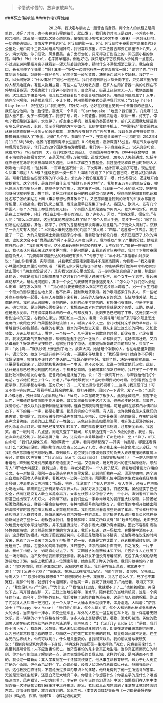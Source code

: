 > 珍惜该珍惜的，放弃该放弃的。

###死亡海岸线
####作者/辉姑娘

						2012年，我决定与朋友去一趟普吉岛度假。两个女人的旅程总是简单的，对好了时间，也不去在意行程的细节，就出发了。我们去的时间正是四月，不冷也不热，阳光刚好。这会是一段放松又舒心的旅程，坐在街边小店吃着1000THB（泰铢）一只的龙虾时，一切也的确如此。事情发生在抵达Phi Phi岛的那一天。Phi Phi岛位于泰国普吉岛东南约20公里处，是由两个主要岛屿组成的姐妹岛，我很喜欢那里，每次去普吉都要在那里待上几天，人少，海水清澈，沙子细软，风景极美。由于出行匆忙，只来得及订到岛上的一间五层小楼的旅馆，叫Phi Phi Hotel，名字简单粗暴，倒也好记。我只是对于它没有私人沙滩有一点意见，不过进到房间里推开窗子就看到一望无际碧蓝的海水，顿时什么不满都烟消云散了。我站在窗口，长长地伸了个懒腰：“啊！真美——”好友一边收拾行李一边笑着白我一眼：“词穷了你。”正打算回她几句嘴，就听到一阵长长的，如同汽笛一般的声音，凄厉地在城市上空响起。我吓了一跳，回头问好友：“什么情况？”她也一脸茫然。我们俩跑到阳台上探头向下望，只见城市里所有的人都开始狂奔，有些人拖着皮箱，有些人在飞快地收衣服，还有人在用扩音器一类的东西在不停地喊着泰语。大概也就十几分钟不到的时间，目之所及，街道上已经空无一人。我俩面面相觑，决定还是下楼去问问。刚走到二楼就看到个泰国当地的服务员，用英语问他发生了什么事，他完全不解释，只是拦着我们，不让下楼，并用蹩脚的泰式英语冲我们大吼：“Stay here！ Stay here！（待在这儿）”我们无奈，只好又上楼，恰好在楼道里见到一个来度假的法国人，我们拉住他问，他一脸惊恐，蹦出来一个单词：“Earthquake！”地震？我们傻了。几级啊？法国人也不答，兔子一样跑走了。我想了想，说，上网查查。刚说完这话，眼前一黑，灯灭了。停电？我们跑到卫生间，水也停了。好友拿出手机，她是用的泰国当地卡，前几天还跟我炫耀话费有多么便宜来着，此刻，显示信号的地方空空如也。此刻在我的手机上，“中国移动”那微弱的三格信号简直就是一根伟大的救命稻草——我真的没有替它打广告的意思。我以龟速点开搜索网页，颤颤巍巍地输入了“泰国、地震”几个字。页面抖了一下，搜索结果出来了——北京时间 2012年4月11日16时38分，北苏门答腊西海岸发生里氏 8.9级地震，震源深度33公里。印尼气象与地球物理局官员表示，他们已向28个国家发布海啸警报。我们俩一下子瘫坐在床上。说来真的巧合，就在来Phi Phi岛的前一天，我们吃饭时还谈起上一次泰国海啸的事情。2004年我曾写过一篇关于海啸的长篇报告文学，正是因为印尼8.9级地震，造成大海啸，30多万人失踪遇难，包括李连杰也是在马尔代夫被海啸殃及遇险，回来后才成立了壹基金。我甚至还记得自己当时特别大大咧咧地一挥手说：“这种事，一百年也遇不到一次，下次海啸，估计百年之后了可是，现在是怎么回事？印尼！8.9级？连级数都一模一样？！海啸？没跑了？如果在普吉岛，还可以往内陆奔逃，可我们此刻在四面环海的PP小岛上。怎么办？我们相互看了一眼，什么都没说，迅速地开始收拾背包。这个时候，是真的明白什么叫“钱财乃身外之物”了。我那套五万多元的单反设备，被迅速地从背包里扯出来，随随便便扔在床上，再不看它一眼。我翻出一个小小的防水袋，把护照和身份证塞到里面，想了想，又把工作资料备份的移动硬盘也塞进去，很悲凉地把同事的电话和姓名写了张纸条贴在上面（事后想想也真算敬业了）。又把房间里能找到的所有的矿泉水都塞进背包里，开始逃命。我们先爬上楼顶，发现这里早已聚集了许多人，泰国人、欧洲人，还有几个中国人，每个人的脸上都是慌乱和无措。一个泰国人显然是酒店的负责人，在大声地安抚，称这是在上次海啸中，Phi Phi岛上唯一幸存的酒店，救了许多人，所以，“留在这里，很安全。”有人问：“那么上次海啸，这里的其他房屋怎么样了呢？”那个人伸出手去，向楼下一指：“除了我们所在的这座楼，其他，都平了。所有的房屋都是那次海啸以后重建的。”于是众人沉默了。沉默了一会儿又有人提问：“上次海水漫到这座楼的几层？”那人说：“四层。”这座楼一共五层，我打量了一下它，大约只是混凝土勉强搭起来的小楼，连钢筋估计都没几根，尤其还经历了上次的海啸，谁知这次会不会“骨质疏松”啊？于是众人再度沉默了。我与好友产生了严重的分歧。她指着窗外的山说：“我们就去那里，这小楼看起来摇摇欲坠的样子，太不保险了。”那是一座很高的山，我也承认它看起来比这座楼更可靠。但是问题是，山看着近实际离得远，我问了下那位泰国酒店负责人：“距离海啸可能到达的时间还有多久？”他想了想：“半小时。”我指着山对朋友说：“这山你看着近，实际很远，并且我们想要走到那里并不是直线距离，你看看——”我又指着小城里面那些曲里拐弯的街道：“需要走多少冤枉路也不清楚，你能确保我们在海啸来临之前到达山顶吗？”朋友也没话说了。其实我说这话心里也没底，万一到时海浪真的毁了这楼，那此刻说的话，不就是给我们自掘坟墓吗？这时有几个中国人过来打招呼，三个女生一个男生，看起来年纪都不大。确认是同胞后，其中一个女生的表情简直就像遇见亲人：“怎么办？我们怎么会这么倒霉！现在怎么办啊 ？！”我心说我要是知道怎么办就不在这楼顶上蹲着了。另一个女生抱着一个硕大的游泳圈坐在地上哭，也不出声，就默默地流眼泪。她的眼泪感染了许多人，有一些老外也开始抱在一起哭，有些人开始跪下来祈祷，还有的人站在天台的旁边，怔怔地往外望，脸上都是绝望。我也没心思聊天，奇怪的是，此刻的心里空落落的，有恐惧也有伤感，但是哭不出来。确切地说，是连哭的心思都没有了。我想原来面对死亡的时候就是这个感受，无助，绝望，但是无从发泄，只觉得浑身软绵绵的一点力气都没有了。此刻天色已经暗了下来，这是我第一次看到这样的天空，在我的左手边，残阳如血——是的，我第一次觉得用“如血”来形容夕阳是无比准确的，晚霞在夕阳的周围黏稠地流淌下来，糊满了半个天空，像儿时姥姥亲手做的草莓酱，带着触目惊心的甜腻感。在我的右手边，巨大的闪电划过天空，我从未见过这么长的闪电，又如此频繁，从天上劈到地上，雪亮，一个接一个，几乎没有一刻歇息的时候，却没有雨，也没有雷声。我被这离奇的天象所震惊，却懒得抬起手去拍一张照片，命都快没了，这场面再壮观，又拍给谁看呢？好友终于没按捺住，给家里打去了电话。结果她妈听她说完目前的状况，只叫了一声：“女儿啊……”就从沙发上滑坐到了地上，放声大哭。她爸是个冷静的人，也在电话里声音颤抖，语无伦次。她放下电话开始神不守舍，一遍遍不停地重复：“我妈没事吧？她身体不好啊！我妈没事吧，哎呀我不该打这个电话的……”我妈心脏也不好。我想了想，决定仔细观察海面，一旦要是看到浪来了，就给她和我爸拨去一个电话，也不必多说，就说一句我爱他们足矣。此刻，估计是消息已经传达到国内的原因，手机开始疯响，全是同事和朋友打来的。我只接了一个平日里比较冷静的朋友的电话，把爸妈的电话报给了她，说：“万一我真有什么，你帮我给他们打个电话，告诉他们发生了什么。谢谢了。”事后她跟我说：“当时你跟我说的时候，你别看我答应得挺平静，其实手都在哆嗦。压力好大！万一……可怎么跟你爸妈说啊？……这事儿我真没干过！可又不能不答应你……”看看手机上残余的电量，我打开微博，组织了一下语言，发了一条：“印尼8.9级地震，预计海啸六点半到达Phi Phi岛，上次据说死了很多人。此刻全城戒严，旅客不让出门，不知道这条微博能不能发出去。其实如果最后归于这片大海，也未必不是好事。我爱你，我爱你们。”很久以后我重新回看这条微博，连自己都觉得有些矫情。可是当时在那样的心情和状态下，写下的每一个字，都是心里话，都是真实的心情写照。有人说，也许微博会是未来我们的墓志铭，我相信了。忽然有缓慢的吟诵声在城市上空响起，似乎是泰国当地的僧侣，在用扩音器高声念着佛经。远处的山上燃起了一堆篝火。天色已经彻底如墨般漆黑，唯有海上凝滞的船只，还闪烁着点点灯光。微博已经被朋友们转疯了，都在喊着要我往高处跑，注意安全云云。我苦笑，看了一眼时间，八点整。刚刚又查了下新闻，印尼那边还有一次8.5级的余震，我想，得，这次算彻底没跑了。就算逃得了第一次，还有第二次紧跟着呢！好友往地上一坐：“算了，听天由命吧！”我们从傍晚五点，等到深夜十一点半，看得眼睛都酸了——其实一片黑暗，哪里还看得见什么？这海还没啸。期间那位酒店负责人又上来了几次，甚至抬上来一箱矿泉水以示安抚，可我们依然愈加看他不顺眼起来。直到最后，这位被我们腹诽无数次的负责人跌跌撞撞地再度爬上天台，向我们大声宣布：“Tsunami alert disarmed！（海啸警报解除！） ”一群人愣愣地看着他，直到他又分别用英语和泰语重复了一遍。又强调说，是政府发出的正式解除信号。忽然有人“啊”地大叫起来，我转过身，看到一群老外把其中一个人扔了起来，疯狂地喊着乱七八糟的英文。有一对情侣，刚刚一直头碰头坐在角落里发呆。此刻他们抱在一起，深深地拥吻。两个满头白发的外国老人手拉着手，看着对方一边笑一边流泪。刚刚那几位中国的男生女生在疯狂地拨着号码，冲着电话大声地喊：“妈妈，爸爸，我没事了！”有人在欢呼，有人在哭，还有人在声嘶力竭地大叫。那画面胜过所有好莱坞末世大片。我和好友手拉着手，百感交集。虽然证实了已经安全，然而还是没有人敢立即起身离开。大家在楼顶上又停留了大约一个小时，直到看到下面的街道已经出现了人和灯火，才陆续下楼。当我们坐在一家非常难吃的餐厅里大快朵颐，并赞扬老板勇敢果断开业，赚钱不要命的精神时，各种电路信号也陆续恢复了。餐厅里的电视开始播出刚刚海啸预警时普吉内陆大规模人潮奔逃的画面。我们吃惊地看着那些充满了车流、寸步难行的街道和挤满了人群的楼顶，感慨原来所有的地方都一样的混乱。同时扯住老板询问播音员究竟在泰语新闻里说了些什么。老板告诉我们，播音员解释：海啸之所以没有“啸”起来的原因，是由于这次地震为地壳水平运动所致，并不是垂直运动，不会引发大规模的海水置换，因此不容易引发破坏性强的海啸。这当然是似懂非懂的官方说法，我们只知道，这一场劫难，在懵懂中消弭于无形。这是我们的福报。吃饱了回到酒店房间，心里还是隐隐有些不踏实，总怕海啸在说来的时间没来，睡着了万一又来了怎么办？但折腾了这一天，也真是实在太累了，迷迷糊糊辗转反侧，终是睡熟了。清晨，在窗外的鸟鸣中醒来。推开窗子，清凉的海风扑面而来，目之所及，一片宁静。我终于相信，这一切是真的过去了。那一天回普吉的船票根本买不到，只因许多人在经历了这一场劫难后，迫不及待想要回家安抚惊魂。我与好友不但没有想着回家，还包了条长尾船悠哉游哉地出了海。在船上我们遇见一位湖南阿姨，她也经历了昨天的海啸。我们问她害怕吗？她说：“当然害怕啊，你们还算幸运的，起码站在楼顶上。我们是在海上漂着，根本进不了港！”“为什么进不了港？”“船长说，在海上比在陆地上安全。可那个时候，谁信啊，全在船上号啕大哭！”“您那个时候最想谁？”“最想我的小孙子。我就想，我活了这么久了，死了也不算冤枉，我那个时候，就想打个电话回家，听他哭一声，我死了就知足了。”她说着，眼泪又下来了。“那您没打吗？”“没打。”“为什么？”“我怕真打过去，我就受不了了……”她擦着眼泪，再没说下去。离开普吉的那一天，正赶上当地的新年，泼水节。陪伴我们的当地司机说，这是一个疯狂的节日。而今年，显得格外疯狂。我们被抹了满脸的白色滑石粉，这是当地人给的祝福。刚出了门就被人从后面一把抱住，另一个人拿了一大桶水兜头就浇下来，浑身湿透，大叫着：“萨瓦迪卡！”“Happy New Year！ ”我们走在街上，每个人都在笑，每个人都抱着水枪或者拿着大大的水舀，当面给你一捧水。即使坐进车里，车外的人还在一盆盆地往车上泼，脸上洋溢着无限欢乐。而一辆辆的小卡车穿梭在城市里，许多人在上面敲锣打鼓，唱歌，泼水和被泼。英俊的欧洲男人躺在街边的粉红色迷你充气泳池里，高声吼着： “I finally made it！”是的，我们终于活下来了。我想哭，又想笑。我从未如此敬畏过生命的可贵，即使在活得最疲惫的时间里，以为已经非常珍惜活着的意义，然而这一切在死亡即将到来的时刻，都显得如此微不足道。在生与死的边界线上，你终可以明白，什么是最重要的。当我回来以后，我的朋友曾与我玩笑说：“我倒真希望和你调换一下身份，毕竟这样的经历是一生难得的。”死亡，究竟会带来什么？奥里利厄斯曾说：人不应当害怕死亡，他所应害怕的是未曾真正地生活。当你真正直面死亡的时刻，你才有可能彻底了解到这一点，进而完成终极的自我认知。这样的机会，是可遇而不可求的。我读过一篇新闻：某大学教授在一个清晨跳楼身亡。他从事生命教育研究，致力于让人树立正确的生命观，但他自己却轻生了。众说纷纭，没有人知道他究竟面临过什么。然而我常常在想，这位教授在临行前，不管经历过多深的意识上的痛楚，他终是得到了他一生所追寻的答案。无论是滚滚红尘如梦，还是白茫茫大地真干净。你是谁？你想要什么？你最在乎的是什么？唯当临渊而立，风声猎猎，一切方能明了。李安在《少年派的奇幻漂流》中说：如果我们在人生中体验的每一次转变都让我们在生活中走得更远，那么，我们就真正地体验到了生活想让我们体验的东西。珍惜该珍惜的，放弃该放弃的。如此而已。（本文选自辉姑娘新书《一切都是最好的安排》）辉姑娘，作家。微博ID： @辉姑娘的夏天 